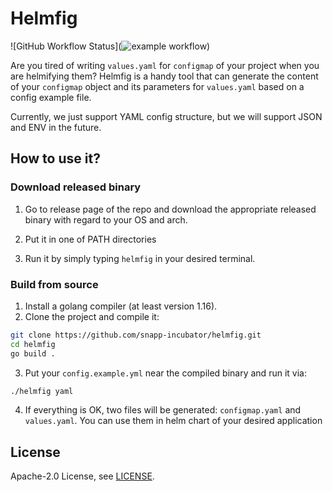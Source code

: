 # Helmfig

![GitHub Workflow Status](![example workflow](https://github.com/snapp-incubator/helmfig/actions/workflows/release.yaml/badge.svg))

Are you tired of writing `values.yaml` for `configmap` of your project when you are helmifying them? Helmfig is a handy 
tool that can generate the content of your `configmap` object and its parameters for `values.yaml` based on a config
example file.

Currently, we just support YAML config structure, but we will support JSON and ENV in the future.

## How to use it?

### Download released binary

1. Go to release page of the repo and download the appropriate released binary with regard to your OS and arch.

2. Put it in one of PATH directories

3. Run it by simply typing `helmfig` in your desired terminal.

### Build from source

1. Install a golang compiler (at least version 1.16).
2. Clone the project and compile it:
~~~bash
git clone https://github.com/snapp-incubator/helmfig.git
cd helmfig
go build .
~~~
3. Put your ```config.example.yml``` near the compiled binary and run it via:
~~~bash
./helmfig yaml
~~~
4. If everything is OK, two files will be generated: ```configmap.yaml``` and ```values.yaml```. You can use them in
helm chart of your desired application

## License

Apache-2.0 License, see [LICENSE](LICENSE).
